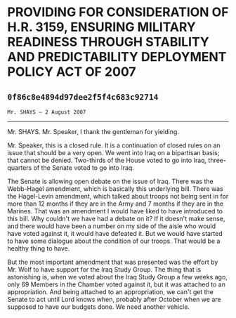 # PROVIDING FOR CONSIDERATION OF H.R. 3159, ENSURING MILITARY READINESS  THROUGH STABILITY AND PREDICTABILITY DEPLOYMENT POLICY ACT OF 2007
## `0f86c8e4894d97dee2f5f4c683c92714`
`Mr. SHAYS — 2 August 2007`

---


Mr. SHAYS. Mr. Speaker, I thank the gentleman for yielding.

Mr. Speaker, this is a closed rule. It is a continuation of closed 
rules on an issue that should be a very open. We went into Iraq on a 
bipartisan basis; that cannot be denied. Two-thirds of the House voted 
to go into Iraq, three-quarters of the Senate voted to go into Iraq.

The Senate is allowing open debate on the issue of Iraq. There was 
the Webb-Hagel amendment, which is basically this underlying bill. 
There was the Hagel-Levin amendment, which talked about troops not 
being sent in for more than 12 months if they are in the Army and 7 
months if they are in the Marines. That was an amendment I would have 
liked to have introduced to this bill. Why couldn't we have had a 
debate on it? If it doesn't make sense, and there would have been a 
number on my side of the aisle who would have voted against it, it 
would have defeated it. But we would have started to have some dialogue 
about the condition of our troops. That would be a healthy thing to 
have.

But the most important amendment that was presented was the effort by 
Mr. Wolf to have support for the Iraq Study Group. The thing that is 
astonishing is, when we voted about the Iraq Study Group a few weeks 
ago, only 69 Members in the Chamber voted against it, but it was 
attached to an appropriation. And being attached to an appropriation, 
we can't get the Senate to act until Lord knows when, probably after 
October when we are supposed to have our budgets done. We need another 
vehicle.